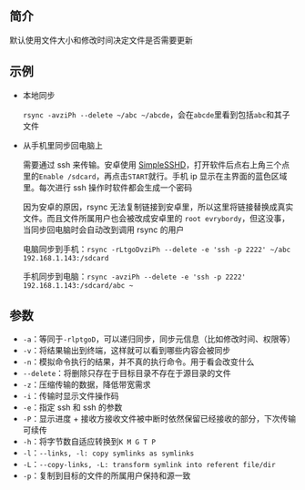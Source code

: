 ## 简介

默认使用文件大小和修改时间决定文件是否需要更新

## 示例

- 本地同步

  `rsync -avziPh --delete ~/abc ~/abcde`，会在`abcde`里看到包括`abc`和其子文件

- 从手机里同步回电脑上

  需要通过 ssh 来传输。安卓使用 [SimpleSSHD](http://www.galexander.org/software/simplesshd)，打开软件后点右上角三个点里的`Enable /sdcard`，再点击`START`就行。手机 ip 显示在主界面的蓝色区域里。每次进行 ssh 操作时软件都会生成一个密码

  因为安卓的原因，rsync 无法复制链接到安卓里，所以这里将链接替换成真实文件。而且文件所属用户也会被改成安卓里的 `root evrybordy`，但这没事，当同步回电脑时会自动改到调用 rsync 的用户

  电脑同步到手机：`rsync -rLtgoDvziPh --delete -e 'ssh -p 2222' ~/abc 192.168.1.143:/sdcard`

  手机同步到电脑：`rsync -avziPh --delete -e 'ssh -p 2222' 192.168.1.143:/sdcard/abc ~`

## 参数

- `-a`：等同于`-rlptgoD`，可以递归同步，同步元信息（比如修改时间、权限等）
- `-v`：将结果输出到终端，这样就可以看到哪些内容会被同步
- `-n`：模拟命令执行的结果，并不真的执行命令。用于看会改变什么
- `--delete`：将删除只存在于目标目录不存在于源目录的文件
- `-z`：压缩传输的数据，降低带宽需求
- `-i`：传输时显示文件操作码
- `-e`：指定 ssh 和 ssh 的参数
- `-P`：显示进度 + 接收方接收文件被中断时依然保留已经接收的部分，下次传输可续传
- `-h`：将字节数自适应转换到`K M G T P`
- `-l`：`--links, -l: copy symlinks as symlinks`
- `-L`：`--copy-links, -L: transform symlink into referent file/dir`
- `-p`：复制到目标的文件的所属用户保持和源一致
